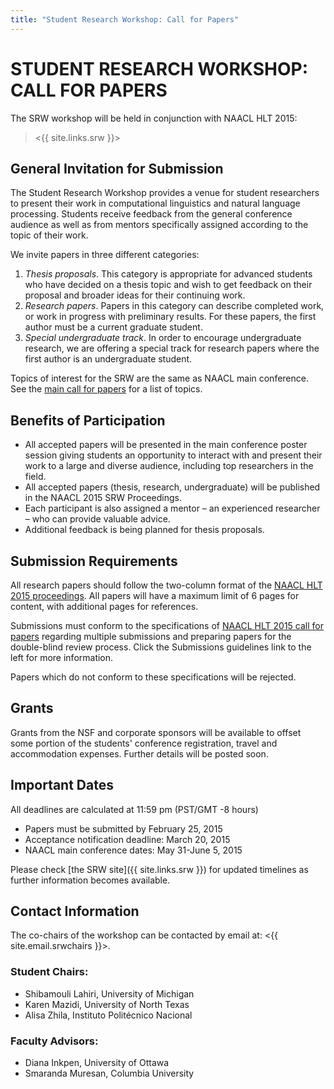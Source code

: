 ```yaml
---
title: "Student Research Workshop: Call for Papers"
---
```


# STUDENT RESEARCH WORKSHOP: CALL FOR PAPERS

The SRW workshop will be held in conjunction with NAACL HLT 2015:

> <{{ site.links.srw }}>

## General Invitation for Submission

The Student Research Workshop provides a venue for student researchers to present their work in computational linguistics and natural language processing. Students receive feedback from the general conference audience as well as from mentors specifically assigned according to the topic of their work.

We invite papers in three different categories:

1. *Thesis proposals*. This category is appropriate for advanced students who have decided on a thesis topic and wish to get feedback on their proposal and broader ideas for their continuing work.
2. *Research papers*. Papers in this category can describe completed work, or work in progress with preliminary results. For these papers, the first author must be a current graduate student.
3. *Special undergraduate track*. In order to encourage undergraduate research, we are offering a special track for research papers where the first author is an undergraduate student.

Topics of interest for the SRW are the same as NAACL main conference. See the [main call for papers](call-for-papers.html) for a list of topics.

## Benefits of Participation

- All accepted papers will be presented in the main conference poster session giving students an opportunity to interact with and present their work to a large and diverse audience, including top researchers in the field. 
- All accepted papers (thesis, research, undergraduate) will be published in the NAACL 2015 SRW Proceedings.
- Each participant is also assigned a mentor – an experienced researcher – who can provide valuable advice. 
- Additional feedback is being planned for thesis proposals.

## Submission Requirements

All research papers should follow the two-column format of the [NAACL HLT 2015 proceedings](call-for-papers.html). All papers will have a maximum limit of 6 pages for content, with additional pages for references.

Submissions must conform to the specifications of [NAACL HLT 2015 call for papers](call-for-papers.html) regarding multiple submissions and preparing papers for the double-blind review process. Click the Submissions guidelines link to the left for more information.

Papers which do not conform to these specifications will be rejected.

## Grants

Grants from the NSF and corporate sponsors will be available to offset some portion of the students' conference registration, travel and accommodation expenses. Further details will be posted soon.

## Important Dates

All deadlines are calculated at 11:59 pm (PST/GMT -8 hours)

- Papers must be submitted by February 25, 2015
- Acceptance notification deadline: March 20, 2015
- NAACL main conference dates: May 31-June 5, 2015

Please check [the SRW site]({{ site.links.srw }}) for updated timelines as further information becomes available.

## Contact Information

The co-chairs of the workshop can be contacted by email at: <{{ site.email.srwchairs }}>.

### Student Chairs:

- Shibamouli Lahiri, University of Michigan
- Karen Mazidi, University of North Texas
- Alisa Zhila, Instituto Politécnico Nacional

### Faculty Advisors:

- Diana Inkpen, University of Ottawa
- Smaranda Muresan, Columbia University
